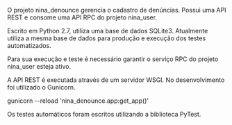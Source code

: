 O projeto nina_denounce gerencia o cadastro de denúncias. Possui uma API REST e consome uma API RPC do projeto nina_user.

Escrito em Python 2.7, utiliza uma base de dados SQLite3. Atualmente utiliza a mesma base de dados para produção e execução dos testes automatizados.

Para sua execução e teste é necessário garantir o serviço RPC do projeto nina_user esteja ativo.

A API REST é executada através de um servidor WSGI. No desenvolvimento foi utilizado o Gunicorn.

gunicorn --reload 'nina_denounce.app:get_app()'

Os testes automáticos foram escritos utilizando a biblioteca PyTest.
